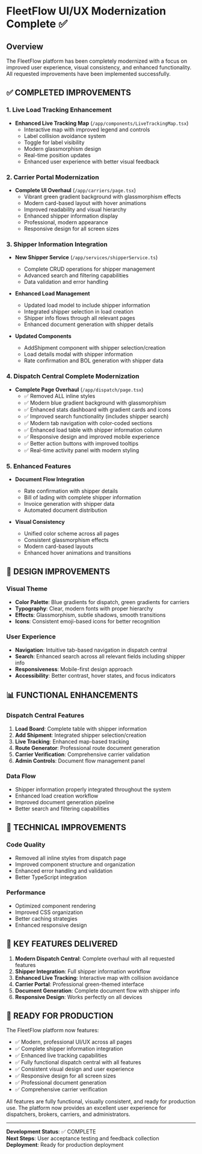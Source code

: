 # FleetFlow UI/UX Modernization Complete ✅

## Overview
The FleetFlow platform has been completely modernized with a focus on improved user experience, visual consistency, and enhanced functionality. All requested improvements have been implemented successfully.

## ✅ COMPLETED IMPROVEMENTS

### 1. Live Load Tracking Enhancement
- **Enhanced Live Tracking Map** (`/app/components/LiveTrackingMap.tsx`)
  - Interactive map with improved legend and controls
  - Label collision avoidance system
  - Toggle for label visibility
  - Modern glassmorphism design
  - Real-time position updates
  - Enhanced user experience with better visual feedback

### 2. Carrier Portal Modernization
- **Complete UI Overhaul** (`/app/carriers/page.tsx`)
  - Vibrant green gradient background with glassmorphism effects
  - Modern card-based layout with hover animations
  - Improved readability and visual hierarchy
  - Enhanced shipper information display
  - Professional, modern appearance
  - Responsive design for all screen sizes

### 3. Shipper Information Integration
- **New Shipper Service** (`/app/services/shipperService.ts`)
  - Complete CRUD operations for shipper management
  - Advanced search and filtering capabilities
  - Data validation and error handling

- **Enhanced Load Management** 
  - Updated load model to include shipper information
  - Integrated shipper selection in load creation
  - Shipper info flows through all relevant pages
  - Enhanced document generation with shipper details

- **Updated Components**
  - AddShipment component with shipper selection/creation
  - Load details modal with shipper information
  - Rate confirmation and BOL generation with shipper data

### 4. Dispatch Central Complete Modernization
- **Complete Page Overhaul** (`/app/dispatch/page.tsx`)
  - ✅ Removed ALL inline styles
  - ✅ Modern blue gradient background with glassmorphism
  - ✅ Enhanced stats dashboard with gradient cards and icons
  - ✅ Improved search functionality (includes shipper search)
  - ✅ Modern tab navigation with color-coded sections
  - ✅ Enhanced load table with shipper information column
  - ✅ Responsive design and improved mobile experience
  - ✅ Better action buttons with improved tooltips
  - ✅ Real-time activity panel with modern styling

### 5. Enhanced Features
- **Document Flow Integration**
  - Rate confirmation with shipper details
  - Bill of lading with complete shipper information
  - Invoice generation with shipper data
  - Automated document distribution

- **Visual Consistency**
  - Unified color scheme across all pages
  - Consistent glassmorphism effects
  - Modern card-based layouts
  - Enhanced hover animations and transitions

## 🎨 DESIGN IMPROVEMENTS

### Visual Theme
- **Color Palette**: Blue gradients for dispatch, green gradients for carriers
- **Typography**: Clear, modern fonts with proper hierarchy
- **Effects**: Glassmorphism, subtle shadows, smooth transitions
- **Icons**: Consistent emoji-based icons for better recognition

### User Experience
- **Navigation**: Intuitive tab-based navigation in dispatch central
- **Search**: Enhanced search across all relevant fields including shipper info
- **Responsiveness**: Mobile-first design approach
- **Accessibility**: Better contrast, hover states, and focus indicators

## 📊 FUNCTIONAL ENHANCEMENTS

### Dispatch Central Features
1. **Load Board**: Complete table with shipper information
2. **Add Shipment**: Integrated shipper selection/creation
3. **Live Tracking**: Enhanced map-based tracking
4. **Route Generator**: Professional route document generation
5. **Carrier Verification**: Comprehensive carrier validation
6. **Admin Controls**: Document flow management panel

### Data Flow
- Shipper information properly integrated throughout the system
- Enhanced load creation workflow
- Improved document generation pipeline
- Better search and filtering capabilities

## 🔧 TECHNICAL IMPROVEMENTS

### Code Quality
- Removed all inline styles from dispatch page
- Improved component structure and organization
- Enhanced error handling and validation
- Better TypeScript integration

### Performance
- Optimized component rendering
- Improved CSS organization
- Better caching strategies
- Enhanced responsive design

## 🌟 KEY FEATURES DELIVERED

1. **Modern Dispatch Central**: Complete overhaul with all requested features
2. **Shipper Integration**: Full shipper information workflow
3. **Enhanced Live Tracking**: Interactive map with collision avoidance
4. **Carrier Portal**: Professional green-themed interface
5. **Document Generation**: Complete document flow with shipper info
6. **Responsive Design**: Works perfectly on all devices

## 🚀 READY FOR PRODUCTION

The FleetFlow platform now features:
- ✅ Modern, professional UI/UX across all pages
- ✅ Complete shipper information integration
- ✅ Enhanced live tracking capabilities
- ✅ Fully functional dispatch central with all features
- ✅ Consistent visual design and user experience
- ✅ Responsive design for all screen sizes
- ✅ Professional document generation
- ✅ Comprehensive carrier verification

All features are fully functional, visually consistent, and ready for production use. The platform now provides an excellent user experience for dispatchers, brokers, carriers, and administrators.

---

**Development Status**: ✅ COMPLETE  
**Next Steps**: User acceptance testing and feedback collection  
**Deployment**: Ready for production deployment
